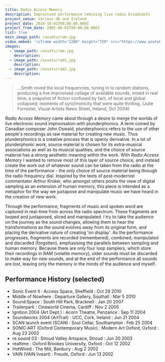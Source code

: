 ```yaml
---
title: Radio Access Memory
description: Improvised performance remixing live radio broadcasts
project_venue: Various UK and Ireland
project_date: 2010-10-01T00:00:00.000Z
project_from_date: 2002-06-01T00:00:00.000Z
list: true
main_image_path: /assets/ram.jpg
video_embed: '<iframe width="1280" height="720" src="https://www.youtube-nocookie.com/embed/sMx6E6PoC4o?rel=0" frameborder="0" allowfullscreen></iframe>'
images:
  - image_path: /assets/ram.jpg
    description:
  - image_path: /assets/ram1.jpg
    description:
  - image_path: /assets/ram2.jpg
    description:
---
```


> …Smith roved the local frequencies, tuning in to random stations, producing a live
> improvised collage of available sounds, mixed in real time; a snapshot of fiction
> confused by fact, of local and global collapsed; moments of synchronicity that were quite thrilling.
> (Julie Forrester, Visual Artists News Sheet, Ireland, Oct 2004)

_Radio Access Memory_ came about through a desire to merge the worlds of live electronic
sound improvisation with plunderphonics. A term coined by Canadian composer John Oswald, 
plunderphonics refers to the use of other people's recordings as raw material for creating 
new music. Thus plunderphonics is a creative process that is openly derivative. In a lot of
plunderphonic work, source material is chosen for its extra-musical associations as well as 
its musical qualities, and the choice of source material has a strong aesthetic meaning within 
the work. With _Radio Access Memory_ I wanted to remove most of this layer of source choice,
and instead create the work out of whatever sound can be taken from the radio at the time 
of the performance - the only choice of source material being through the radio frequency dial. 
Inspired by the texts of post-modernist commentator Arthur Kroker, who amongst others posits
the view of digital sampling as an extension of human memory, this piece is intended as a
metaphor for the way we juxtapose and manipulate music we have heard in the creation of new work.

Through the performance, fragments of music and spoken word are captured in real-time from across
the radio spectrum. These fragments are looped and juxtaposed, sliced and manipulated. I try to
take the audience on the journey as the sound changes, allowing them to hear the transformations 
as the sound evolves away from its original form, and placing the derivative nature of creating 'on display'.
As the performance progresses, fragments are recorded (remembered), combined, manipulated and 
discarded (forgotten), emphasising the parallels between sampling and human memory. Because there
are only four loop samplers, which store their recordings in RAM (volatile memory), older sounds
must be discarded to make way for new sounds, and at the end of the performance all sounds are lost,
leaving only the memory in the minds of the audience and myself.

## Performance History (selected)

* Sonic Event II : Access Space, Sheffield : Oct 29 2010
* Middle of Nowhere : Departure Gallery, Southall : Mar 5 2010
* Sound:Space :  South Hill Park, Bracknell : Jan 20 2007
* Trailerpark : Cineworld Cinema, Cardiff : Nov 2 2005
* Ignition 2004 (Art Dept.) : Acorn Theatre, Penzance : Sep 11 2004
* Soundworks 2004 (ArtTrail) : UCC, Cork, Ireland : Jun 21 2004
* SCAN launch event (SCAN) : Soul Cellar, Southampton : Feb 25 2004
* SONIC:ART (Oxford Contemporary Music) : Modern Art Oxford, Oxford : Aug 23 2003
* re.sound 03 : Stroud Valley Artspace, Stroud : Jun 20 2003
* realtime : Oxford Brookes University, Oxford : Oct 12 2002
* HotWired : The Mill, Banbury : Aug 2 2002
* VAIN (VAIN liveart) : Freuds, Oxford : Jun 13 2002

